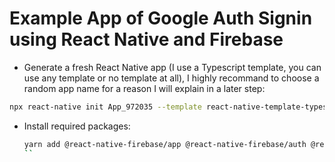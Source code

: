 # Example App of Google Auth Signin using React Native and Firebase

- Generate a fresh React Native app (I use a Typescript template, you can use any template or no template at all),
I highly recommand to choose a random app name for a reason I will explain in a later step:

```bash
npx react-native init App_972035 --template react-native-template-typescript
```

- Install required packages:
  ```bash
  yarn add @react-native-firebase/app @react-native-firebase/auth @react-native-google-signin/google-signin
  ``
